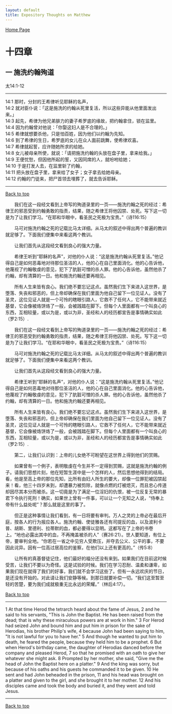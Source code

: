 ```yaml
---
layout: default
title: Expository Thoughts on Matthew
---
```

[ Home Page ]({{site.baseurl}}/index) <br>

<a name="0"></a>
# 十四章 

## 一 施洗约翰殉道

太14:1-12

***

14:1 那时，分封的王希律听见耶稣的名声，<br>
14:2 就对臣仆说：「这是施洗的约翰从死里复活，所以这些异能从他里面发出来。」<br>
14:3 起先，希律为他兄弟腓力的妻子希罗底的缘故，把约翰拿住，锁在监里。<br>
14:4 因为约翰曾对他说：「你娶这妇人是不合理的。」<br>
14:5 希律就想要杀他，只是怕百姓，因为他们以约翰为先知。<br>
14:6 到了希律的生日，希罗底的女儿在众人面前跳舞，使希律欢喜。<br>
14:7 希律就起誓，应许随她所求的给她。<br>
14:8 女儿被母亲所使，就说：「请把施洗约翰的头放在盘子里，拿来给我。」<br>
14:9 王便忧愁，但因他所起的誓，又因同席的人，就吩咐给她；<br>
14:10 于是打发人去，在监里斩了约翰，<br>
14:11 把头放在盘子里，拿来给了女子；女子拿去给她母亲。<br>
14:12 约翰的门徒来，把尸首领去埋葬了，就去告诉耶稣。<br>

***

[Back to top](#0)

&emsp;&emsp;我们在这一段经文看到上帝写的殉道录里的一页——施洗约翰之死的经过：希律王的邪恶受到约翰勇敢的指责，结果，随之希律王将他囚禁、处死。写下这一切是为了让我们学习。“在耶和华眼中，看圣民之死极为宝贵。”（诗116:15）

&emsp;&emsp;马可对施洗约翰之死的记载比马太详细。从马太的叙述中得出两个普遍的教训就足够了。下面我们便集中来看这两个教训。

&emsp;&emsp;让我们首先从这段经文看到良心的强大力量。

&emsp;&emsp;希律王听到“耶稣的名声”，对他的仆人说：“这是施洗约翰从死里复活。”他记得自己是如何恶毒地对待那位圣洁的人，他的心在自己里面消化。他的心告诉他，他蔑视了约翰敬虔的意见，犯下了肮脏可憎的杀人罪。他的心告诉他，虽然他杀了约翰，却有清算的一日。他和施洗约翰还要再相见。

&emsp;&emsp;所有人生来皆有良心。我们绝不要忘记这点。虽然我们生下来进入这世界，是堕落、失丧和邪恶的，但上帝却确保在我们里面为他自己留下一位见证人。没有了圣灵，这位见证人就是一个可怜的瞎眼引路人，它救不了任何人，它不能带来就近基督，它会像被烙饼烙了一般，会被践踏在脚下。但每个人里面都有一个叫良心的东西，互相较量，或以为是，或以为非，圣经和人的经历都宣告是事情确实如此（罗2:15）.

&emsp;&emsp;我们在这一段经文看到上帝写的殉道录里的一页——施洗约翰之死的经过：希律王的邪恶受到约翰勇敢的指责，结果，随之希律王将他囚禁、处死。写下这一切是为了让我们学习。“在耶和华眼中，看圣民之死极为宝贵。”（诗116:15）

&emsp;&emsp;马可对施洗约翰之死的记载比马太详细。从马太的叙述中得出两个普遍的教训就足够了。下面我们便集中来看这两个教训。

&emsp;&emsp;让我们首先从这段经文看到良心的强大力量。

&emsp;&emsp;希律王听到“耶稣的名声”，对他的仆人说：“这是施洗约翰从死里复活。”他记得自己是如何恶毒地对待那位圣洁的人，他的心在自己里面消化。他的心告诉他，他蔑视了约翰敬虔的意见，犯下了肮脏可憎的杀人罪。他的心告诉他，虽然他杀了约翰，却有清算的一日。他和施洗约翰还要再相见。

&emsp;&emsp;所有人生来皆有良心。我们绝不要忘记这点。虽然我们生下来进入这世界，是堕落、失丧和邪恶的，但上帝却确保在我们里面为他自己留下一位见证人。没有了圣灵，这位见证人就是一个可怜的瞎眼引路人，它救不了任何人，它不能带来就近基督，它会像被烙饼烙了一般，会被践踏在脚下。但每个人里面都有一个叫良心的东西，互相较量，或以为是，或以为非，圣经和人的经历都宣告是事情确实如此（罗2:15）.

&emsp;&emsp;第二，让我们认识到：上帝的儿女绝不可盼望在这世界上得到他们的赏赐。

&emsp;&emsp;如果曾有一个例子，表明敬虔在今生并不一定得到赏赐，这就是施洗约翰的例子。请我们思想片刻，他在短暂生涯中是一个怎样的人，然后思想他得到的结局。看，他是至高上帝的那位先知，比所有由妇人所生的要大，却像一位罪犯被囚禁起来！看，他三十四岁未到，却遭暴力被剪除，就像点燃的灯被熄灭，而且忠心传道却因尽其本分而被杀。这一切竟是为了满足一位淫妇的仇恨，被一位反复无常的暴君下令执行死刑！确实，如果世上曾有一件事，可以让一个无知之人说，“侍奉上帝有什么益处呢”？那么就是这里的事了。

&emsp;&emsp;但正是这种事情让我们看到，有一日将要有审判。万人之灵的上帝必在最后开庭，按各人的行为报应各人。施洗约翰、使徒雅各还有司提反的血，以及波利卡普、胡斯、里德利、拉蒂默的血，都必要得以显明。这都写在了上帝的书卷上。“地也必露出其中的血，不再掩盖被杀的人”（赛26:21）。世人要知道，有位上帝，要审判全地。“你若在一省之中见穷人受欺压，并夺去公义、公平的事，不要因此诧异。因有一位高过居高位的鉴察，在他们以上还有更高的。”（传5:8）

&emsp;&emsp;让所有的真基督徒记住，他们最好的福分还没有来到。如果我们在目前这时候受苦，让我们不要以为奇怪。这是试验的时候。我们在学习忍耐、温柔和谦卑，如果我们现在就得了我们的好事，我们就不会学习这些了。但有一永远欢庆的节日，是还没有开始的。对此请让我们安静等候。到那日就要补偿一切。“我们这至暂至轻的苦楚，要为我们成就极重无比永远的荣耀。”（林后4:17）。

[Back to top](#0)

***

1 At that time Herod the tetrarch heard about the fame of Jesus, 2 and he said to his servants, "This is John the Baptist. He has been raised from the dead; that is why these miraculous powers are at work in him." 3 For Herod had seized John and bound him and put him in prison for the sake of Herodias, his brother Philip's wife, 4 because John had been saying to him, "It is not lawful for you to have her." 5 And though he wanted to put him to death, he feared the people, because they held him to be a prophet. 6 But when Herod's birthday came, the daughter of Herodias danced before the company and pleased Herod, 7 so that he promised with an oath to give her whatever she might ask. 8 Prompted by her mother, she said, "Give me the head of John the Baptist here on a platter." 9 And the king was sorry, but because of his oaths and his guests he commanded it to be given. 10 He sent and had John beheaded in the prison, 11 and his head was brought on a platter and given to the girl, and she brought it to her mother. 12 And his disciples came and took the body and buried it, and they went and told Jesus.

***

[Back to top](#0)
